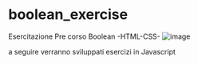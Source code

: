 # boolean_exercise

Esercitazione Pre corso Boolean -HTML-CSS-
![image](https://user-images.githubusercontent.com/79009772/204642221-639c1ea9-321f-4dfe-b337-04d9910f7302.png)


a seguire verranno sviluppati esercizi in Javascript

